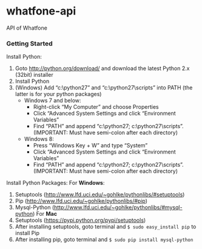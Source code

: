 whatfone-api
============

API of Whatfone

### Getting Started

Install Python:
1) Goto http://python.org/download/ and download the latest Python 2.x (32bit) installer
2) Install Python
3) (Windows) Add “c:\python27” and “c:\python27\scripts” into PATH (the latter is for your python packages)
	- Windows 7 and below:
		- Right-click “My Computer” and choose Properties
		- Click “Advanced System Settings and click “Environment Variables”
		- Find “PATH” and append “c:\python27; c:\python27\scripts”. (IMPORTANT: Must have semi-colon after each directory)
	- Windows 8:
		- Press “Windows Key + W” and type “System”
		- Click “Advanced System Settings and click “Environment Variables”
		- Find “PATH” and append “c:\python27; c:\python27\scripts”. (IMPORTANT: Must have semi-colon after each directory)

Install Python Packages:
For <b>Windows</b>:
1) Setuptools (http://www.lfd.uci.edu/~gohlke/pythonlibs/#setuptools)
2) Pip (http://www.lfd.uci.edu/~gohlke/pythonlibs/#pip)
3) Mysql-Python (http://www.lfd.uci.edu/~gohlke/pythonlibs/#mysql-python)
For <b>Mac</b>
1) Setuptools (https://pypi.python.org/pypi/setuptools)
2) After installing setuptools, goto terminal and `$ sudo easy_install pip` to install Pip
3) After installing pip, goto terminal and `$ sudo pip install mysql-python`